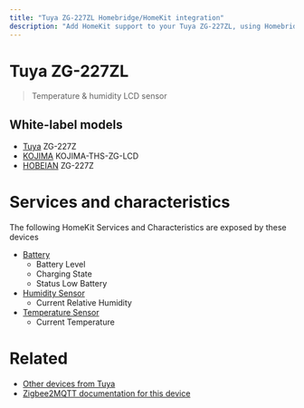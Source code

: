 ```yaml
---
title: "Tuya ZG-227ZL Homebridge/HomeKit integration"
description: "Add HomeKit support to your Tuya ZG-227ZL, using Homebridge, Zigbee2MQTT and homebridge-z2m."
---
```

<!---
This file has been GENERATED using src/docgen/docgen.ts
DO NOT EDIT THIS FILE MANUALLY!
-->
# Tuya ZG-227ZL
> Temperature & humidity LCD sensor


## White-label models
* [Tuya](../index.md#tuya) ZG-227Z
* [KOJIMA](../index.md#kojima) KOJIMA-THS-ZG-LCD
* [HOBEIAN](../index.md#hobeian) ZG-227Z

# Services and characteristics
The following HomeKit Services and Characteristics are exposed by
these devices

* [Battery](../../battery.md)
  * Battery Level
  * Charging State
  * Status Low Battery
* [Humidity Sensor](../../sensors.md)
  * Current Relative Humidity
* [Temperature Sensor](../../sensors.md)
  * Current Temperature


# Related
* [Other devices from Tuya](../index.md#tuya)
* [Zigbee2MQTT documentation for this device](https://www.zigbee2mqtt.io/devices/ZG-227ZL.html)